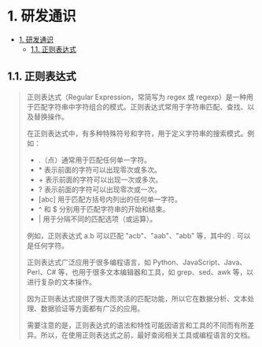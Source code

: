 # 1. 研发通识

- [1. 研发通识](#1-研发通识)
  - [1.1. 正则表达式](#11-正则表达式)


## 1.1. 正则表达式
> 正则表达式（Regular Expression，常简写为 regex 或 regexp）是一种用于匹配字符串中字符组合的模式。正则表达式常用于字符串匹配、查找、以及替换操作。
>
> 在正则表达式中，有多种特殊符号和字符，用于定义字符串的搜索模式。例如：
>
> - .（点）通常用于匹配任何单一字符。
> - \* 表示前面的字符可以出现零次或多次。
> - \+ 表示前面的字符可以出现一次或多次。
> - ? 表示前面的字符可以出现零次或一次。
> - [abc] 用于匹配方括号内列出的任何单一字符。
> - ^ 和 $ 分别用于匹配字符串的开始和结束。
> - | 用于分隔不同的匹配选项（或运算）。
>
> 例如，正则表达式 a.b 可以匹配 "acb"、"aab"、"abb" 等，其中的 . 可以是任何字符。
>
> 正则表达式广泛应用于很多编程语言，如 Python、JavaScript、Java、Perl、C# 等，也用于很多文本编辑器和工具，如 grep、sed、awk 等，以进行复杂的文本操作。
>
> 因为正则表达式提供了强大而灵活的匹配功能，所以它在数据分析、文本处理、数据验证等方面都有广泛的应用。
>
> 需要注意的是，正则表达式的语法和特性可能因语言和工具的不同而有所差异。所以，在使用正则表达式之前，最好查阅相关工具或编程语言的文档。